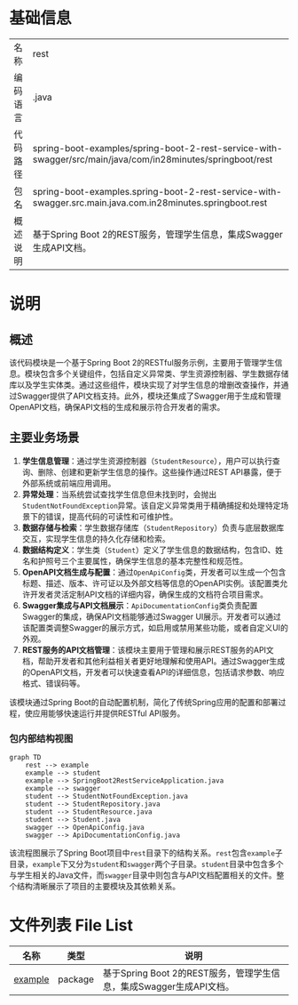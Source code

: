 # 基础信息

|      |      |
|------|------|
| 名称 | rest |
| 编码语言 | .java |
| 代码路径 | spring-boot-examples/spring-boot-2-rest-service-with-swagger/src/main/java/com/in28minutes/springboot/rest |
| 包名 | spring-boot-examples.spring-boot-2-rest-service-with-swagger.src.main.java.com.in28minutes.springboot.rest |
| 概述说明 | 基于Spring Boot 2的REST服务，管理学生信息，集成Swagger生成API文档。 |

# 说明

## 概述
该代码模块是一个基于Spring Boot 2的RESTful服务示例，主要用于管理学生信息。模块包含多个关键组件，包括自定义异常类、学生资源控制器、学生数据存储库以及学生实体类。通过这些组件，模块实现了对学生信息的增删改查操作，并通过Swagger提供了API文档支持。此外，模块还集成了Swagger用于生成和管理OpenAPI文档，确保API文档的生成和展示符合开发者的需求。

## 主要业务场景
1. **学生信息管理**：通过学生资源控制器（`StudentResource`），用户可以执行查询、删除、创建和更新学生信息的操作。这些操作通过REST API暴露，便于外部系统或前端应用调用。
2. **异常处理**：当系统尝试查找学生信息但未找到时，会抛出`StudentNotFoundException`异常。该自定义异常类用于精确捕捉和处理特定场景下的错误，提高代码的可读性和可维护性。
3. **数据存储与检索**：学生数据存储库（`StudentRepository`）负责与底层数据库交互，实现学生信息的持久化存储和检索。
4. **数据结构定义**：学生类（`Student`）定义了学生信息的数据结构，包含ID、姓名和护照号三个主要属性，确保学生信息的基本完整性和规范性。
5. **OpenAPI文档生成与配置**：通过`OpenApiConfig`类，开发者可以生成一个包含标题、描述、版本、许可证以及外部文档等信息的OpenAPI实例。该配置类允许开发者灵活定制API文档的详细内容，确保生成的文档符合项目需求。
6. **Swagger集成与API文档展示**：`ApiDocumentationConfig`类负责配置Swagger的集成，确保API文档能够通过Swagger UI展示。开发者可以通过该配置类调整Swagger的展示方式，如启用或禁用某些功能，或者自定义UI的外观。
7. **REST服务的API文档管理**：该模块主要用于管理和展示REST服务的API文档，帮助开发者和其他利益相关者更好地理解和使用API。通过Swagger生成的OpenAPI文档，开发者可以快速查看API的详细信息，包括请求参数、响应格式、错误码等。

该模块通过Spring Boot的自动配置机制，简化了传统Spring应用的配置和部署过程，使应用能够快速运行并提供RESTful API服务。


### 包内部结构视图

```mermaid
graph TD
    rest --> example
    example --> student
    example --> SpringBoot2RestServiceApplication.java
    example --> swagger
    student --> StudentNotFoundException.java
    student --> StudentRepository.java
    student --> StudentResource.java
    student --> Student.java
    swagger --> OpenApiConfig.java
    swagger --> ApiDocumentationConfig.java
```

该流程图展示了Spring Boot项目中`rest`目录下的结构关系。`rest`包含`example`子目录，`example`下又分为`student`和`swagger`两个子目录。`student`目录中包含多个与学生相关的Java文件，而`swagger`目录中则包含与API文档配置相关的文件。整个结构清晰展示了项目的主要模块及其依赖关系。

# 文件列表 File List

| 名称   | 类型  | 说明 |
|-------|------|-------------|
| [example](example/_module.md) | package | 基于Spring Boot 2的REST服务，管理学生信息，集成Swagger生成API文档。 |


